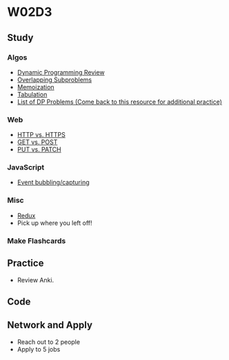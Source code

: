# W02D3

## Study

### Algos

* [Dynamic Programming Review](https://www.geeksforgeeks.org/dynamic-programming/#concepts)
* [Overlapping Subproblems](https://www.youtube.com/watch?v=mmjDZGSr7EA)
* [Memoization](https://www.youtube.com/watch?v=Taa9JDeakyU)
* [Tabulation](https://www.youtube.com/watch?v=OMkKWtSAF0c)
* [List of DP Problems (Come back to this resource for additional practice)](https://www.geeksforgeeks.org/dynamic-programming/#concepts)

### Web

* [HTTP vs. HTTPS](https://www.instantssl.com/ssl-certificate-products/https.html)
* [GET vs. POST](https://www.w3schools.com/tags/ref_httpmethods.asp)
* [PUT vs. PATCH](https://stackoverflow.com/questions/28459418/rest-api-put-vs-patch-with-real-life-examples)

### JavaScript

* [Event bubbling/capturing](https://javascript.info/bubbling-and-capturing)

### Misc

* [Redux](https://egghead.io/courses/getting-started-with-redux)
* Pick up where you left off!

### Make Flashcards

## Practice

* Review Anki.

## Code

## Network and Apply

* Reach out to 2 people
* Apply to 5 jobs
